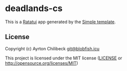 # deadlands-cs

This is a [Ratatui] app generated by the [Simple template].

[Ratatui]: https://ratatui.rs
[Simple Template]: https://github.com/ratatui/templates/tree/main/simple

## License

Copyright (c) Ayrton Chilibeck <git@blobfish.icu>

This project is licensed under the MIT license ([LICENSE] or <http://opensource.org/licenses/MIT>)

[LICENSE]: ./LICENSE
